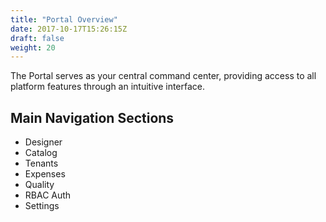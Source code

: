 ```yaml
---
title: "Portal Overview"
date: 2017-10-17T15:26:15Z
draft: false
weight: 20
---
```


The Portal serves as your central command center, providing access to all platform features through an intuitive interface.

## Main Navigation Sections

* Designer
* Catalog
* Tenants
* Expenses
* Quality
* RBAC Auth
* Settings